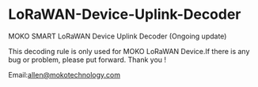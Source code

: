 # LoRaWAN-Device-Uplink-Decoder

MOKO SMART LoRaWAN Device Uplink Decoder (Ongoing update)

This decoding rule is only used for MOKO LoRaWAN Device.If there is any bug or problem, please put forward. Thank you !

Email:allen@mokotechnology.com
